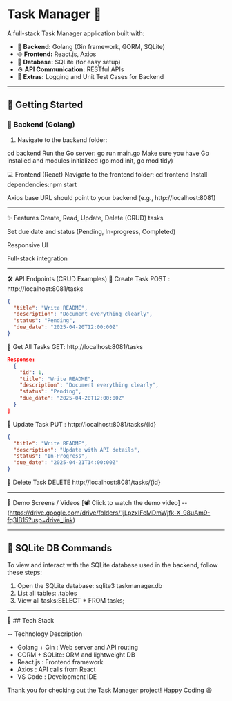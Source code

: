 # Task Manager 📝

A full-stack Task Manager application built with:

- 🚀 **Backend:** Golang (Gin framework, GORM, SQLite)
- 🌐 **Frontend:** React.js, Axios
- 📁 **Database:** SQLite (for easy setup)
- ⚙️ **API Communication:** RESTful APIs
- 🧪 **Extras:** Logging and Unit Test Cases for Backend

---
## 🚀 Getting Started

### 🔧 Backend (Golang)

1. Navigate to the backend folder:

cd backend
Run the Go server: go run main.go
Make sure you have Go installed and modules initialized (go mod init, go mod tidy)

💻 Frontend (React)
Navigate to the frontend folder: cd frontend
Install dependencies:npm start

Axios base URL should point to your backend (e.g., http://localhost:8081)

---
✨ Features
Create, Read, Update, Delete (CRUD) tasks

Set due date and status (Pending, In-progress, Completed)

Responsive UI

Full-stack integration

---

🛠️ API Endpoints (CRUD Examples)
🔹 Create Task
POST : http://localhost:8081/tasks
```json
{
  "title": "Write README",
  "description": "Document everything clearly",
  "status": "Pending",
  "due_date": "2025-04-20T12:00:00Z"
}
```

🔹 Get All Tasks
GET: http://localhost:8081/tasks
```json
Response:
  {
    "id": 1,
    "title": "Write README",
    "description": "Document everything clearly",
    "status": "Pending",
    "due_date": "2025-04-20T12:00:00Z"
  }
]
````

🔹 Update Task
PUT : http://localhost:8081/tasks/{id}

```json
{
  "title": "Write README",
  "description": "Update with API details",
  "status": "In-Progress",
  "due_date": "2025-04-21T14:00:00Z"
}
```

🔹 Delete Task
DELETE http://localhost:8081/tasks/{id}

---
🎥 Demo Screens / Videos 
[📽️ Click to watch the demo video] 
-- (https://drive.google.com/drive/folders/1jLpzxIFcMDmWjfk-X_98uAm9-fq3IB15?usp=drive_link)

---
## 💽 SQLite DB Commands

To view and interact with the SQLite database used in the backend, follow these steps:

1. Open the SQLite database: sqlite3 taskmanager.db
2. List all tables: .tables
3. View all tasks:SELECT * FROM tasks;
   
---
🧠 ## Tech Stack

-- Technology	Description
* Golang + Gin	: Web server and API routing
* GORM + SQLite: 	ORM and lightweight DB
* React.js	: Frontend framework
* Axios	: API calls from React
* VS Code	: Development IDE

Thank you for checking out the Task Manager project! Happy Coding 😃
